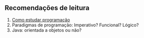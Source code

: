 Recomendações de leitura
------------------------

1. [Como estudar programação](/general/how-to-study.md)
2. Paradigmas de programação: Imperativo? Funcional? Lógico?
3. Java: orientada a objetos ou não?
